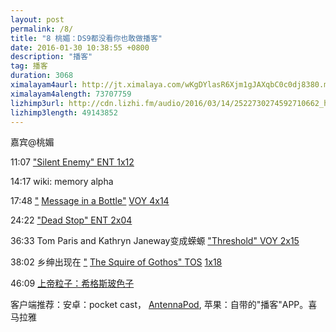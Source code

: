 ```yaml
---
layout: post
permalink: /8/
title: "8 桃媚：DS9都没看你也敢做播客"
date: 2016-01-30 10:38:55 +0800
description: "播客"
tag: 播客 
duration: 3068
ximalayam4aurl: http://jt.ximalaya.com/wKgDYlasR6Xjm1gJAXqbC0c0dj8380.m4a?channel=rss&amp;album_id=3135361&amp;track_id=11960108&amp;uid=6418191&amp;jt=http://audio.xmcdn.com/group9/M08/F6/25/wKgDYlasR6Xjm1gJAXqbC0c0dj8380.m4a
ximalayam4alength: 73707759
lizhimp3url: http://cdn.lizhi.fm/audio/2016/03/14/2522730274592710662_hd.mp3
lizhimp3length: 49143852
---   
```


嘉宾@桃媚

11:07 [&quot;Silent Enemy&quot; ](http://memory-alpha.wikia.com/wiki/Silent_Enemy_%28episode%29) [ENT ](http://memory-alpha.wikia.com/wiki/Silent_Enemy_%28episode%29) [1x12](http://memory-alpha.wikia.com/wiki/Silent_Enemy_%28episode%29)

14:17 wiki: memory alpha

17:48 [&quot;](http://memory-alpha.wikia.com/wiki/Message_in_a_Bottle_%28episode%29) [Message in a Bottle&quot;](http://memory-alpha.wikia.com/wiki/Message_in_a_Bottle_%28episode%29) [VOY ](http://memory-alpha.wikia.com/wiki/Message_in_a_Bottle_%28episode%29) [4x14](http://memory-alpha.wikia.com/wiki/Message_in_a_Bottle_%28episode%29)

24:22 [&quot;Dead Stop&quot; ENT ](http://memory-alpha.wikia.com/wiki/Dead_Stop_%28episode%29) [2x04](http://memory-alpha.wikia.com/wiki/Dead_Stop_%28episode%29)

36:33 Tom Paris and Kathryn Janeway变成蝾螈 [&quot;Threshold&quot; VOY 2x15](https://en.wikipedia.org/wiki/Threshold_%28Star_Trek:_Voyager%29)

38:02 乡绅出现在 [&quot;](http://memory-alpha.wikia.com/wiki/The_Squire_of_Gothos) [The Squire of Gothos&quot; ](http://memory-alpha.wikia.com/wiki/The_Squire_of_Gothos) [TOS](http://memory-alpha.wikia.com/wiki/The_Squire_of_Gothos) [1x18](http://memory-alpha.wikia.com/wiki/The_Squire_of_Gothos)

46:09  [上帝粒子：希格斯玻色子](https://zh.wikipedia.org/wiki/%E5%B8%8C%E6%A0%BC%E6%96%AF%E7%8E%BB%E8%89%B2%E5%AD%90)

客户端推荐：安卓：pocket cast， [AntennaPod](https://play.google.com/store/apps/details?id=de.danoeh.antennapod&amp;amp;hl=en), 苹果：自带的&quot;播客&quot;APP。喜马拉雅
